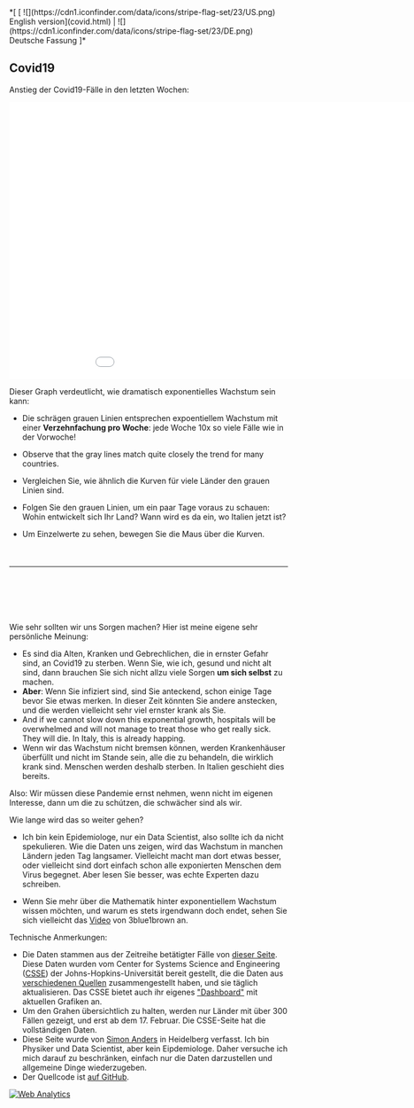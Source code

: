 <div style="max-width:850px">
*[ [ ![](https://cdn1.iconfinder.com/data/icons/stripe-flag-set/23/US.png) English version](covid.html) | ![](https://cdn1.iconfinder.com/data/icons/stripe-flag-set/23/DE.png) Deutsche Fassung ]*

## Covid19

Anstieg der Covid19-Fälle in den letzten Wochen:

<iframe src="covid_plotly.html" width=1000 height=500 style="border:none;padding:none"></iframe>

Dieser Graph verdeutlicht, wie dramatisch exponentielles Wachstum sein kann:

- Die schrägen grauen Linien entsprechen expoentiellem Wachstum mit einer **Verzehnfachung pro Woche**: jede Woche 10x so viele Fälle wie in der Vorwoche!
- Observe that the gray lines match quite closely the trend for many countries.
- Vergleichen Sie, wie ähnlich die Kurven für viele Länder den grauen Linien sind.
- Folgen Sie den grauen Linien, um ein paar Tage voraus zu schauen: Wohin entwickelt sich Ihr Land? Wann wird es da ein, wo Italien jetzt ist?

- Um Einzelwerte zu sehen, bewegen Sie die Maus über die Kurven.

<p style="margin-bottom:50px;"></p>

---

<p style="margin-bottom:100px;"></p>

Wie sehr sollten wir uns Sorgen machen? Hier ist meine eigene sehr persönliche Meinung:

- Es sind dia Alten, Kranken und Gebrechlichen, die in ernster Gefahr sind, an Covid19 zu sterben. Wenn Sie, wie ich, gesund und nicht alt sind, dann brauchen Sie sich nicht allzu viele Sorgen **um sich selbst** zu machen.
- **Aber**: Wenn Sie infiziert sind, sind Sie anteckend, schon einige Tage bevor Sie etwas merken. In dieser Zeit könnten Sie andere anstecken, und die werden vielleicht sehr viel ernster krank als Sie.
- And if we cannot slow down this exponential growth, hospitals will be overwhelmed and  will not manage to treat those who get really sick. They will die. In Italy, this is already happing.
- Wenn wir das Wachstum nicht bremsen können, werden Krankenhäuser überfüllt und nicht im Stande sein, alle die zu behandeln, die wirklich krank sind. Menschen werden deshalb sterben. In Italien geschieht dies bereits.

Also: Wir müssen diese Pandemie ernst nehmen, wenn nicht im eigenen Interesse, dann um die zu schútzen, die schwächer sind als wir.

Wie lange wird das so weiter gehen?

- Ich bin kein Epidemiologe, nur ein Data Scientist, also sollte ich da nicht spekulieren. Wie die Daten uns zeigen, wird das Wachstum in manchen Ländern jeden Tag langsamer. Vielleicht macht man dort etwas besser, oder vielleicht sind dort einfach schon alle exponierten Menschen dem Virus begegnet. Aber lesen Sie besser, was echte Experten dazu schreiben.

- Wenn Sie mehr über die Mathematik hinter exponentiellem Wachstum wissen möchten, und warum es stets irgendwann doch endet, sehen Sie sich vielleicht das [Video](https://www.youtube.com/watch?v=Kas0tIxDvrg) von 3blue1brown an.

Technische Anmerkungen:

- Die Daten stammen aus der Zeitreihe betätigter Fälle von [dieser Seite](https://github.com/CSSEGISandData/COVID-19/tree/master/csse_covid_19_data/csse_covid_19_time_series). Diese Daten wurden vom Center for Systems Science and Engineering ([CSSE](https://systems.jhu.edu/)) der Johns-Hopkins-Universität bereit gestellt, die die Daten aus [verschiedenen Quellen](https://github.com/CSSEGISandData/COVID-19) zusammengestellt haben, und sie täglich aktualisieren. Das CSSE bietet auch ihr eigenes ["Dashboard"](https://systems.jhu.edu/research/public-health/ncov/) mit aktuellen Grafiken an.
- Um den Grahen übersichtlich zu halten, werden nur Länder mit über 300 Fällen gezeigt, und erst ab dem 17. Februar. Die CSSE-Seite hat die vollständigen Daten.
- Diese Seite wurde von <a href="https://twitter.com/s_anders_m">Simon Anders</a> in Heidelberg verfasst. Ich bin Physiker und Data Scientist, aber kein Eipdemiologe. Daher versuche ich mich darauf zu beschränken, einfach nur die Daten darzustellen und allgemeine Dinge wiederzugeben.
- Der Quellcode ist <a href="https://github.com/simon-anders/covid_trend">auf GitHub</a>.

</div>

<!-- Default Statcounter code for papagei
http://www.papagei.zmbh.uni-heidelberg.de -->
<script type="text/javascript">
var sc_project=12217842; 
var sc_invisible=1; 
var sc_security="e8a77c88"; 
</script>
<script type="text/javascript"
src="https://www.statcounter.com/counter/counter.js"
async></script>
<noscript><div class="statcounter"><a title="Web Analytics"
href="https://statcounter.com/" target="_blank"><img
class="statcounter"
src="https://c.statcounter.com/12217842/0/e8a77c88/1/"
alt="Web Analytics"></a></div></noscript>
<!-- End of Statcounter Code -->